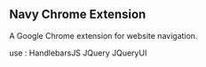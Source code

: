 ## Navy Chrome Extension

A Google Chrome extension for website navigation.

use : 
HandlebarsJS
JQuery
JQueryUI
